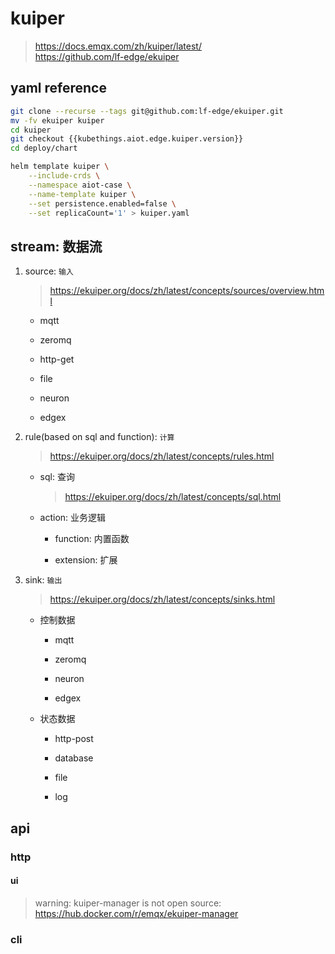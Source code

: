 # kuiper

> https://docs.emqx.com/zh/kuiper/latest/ <br/>
https://github.com/lf-edge/ekuiper

## yaml reference

```bash
git clone --recurse --tags git@github.com:lf-edge/ekuiper.git
mv -fv ekuiper kuiper
cd kuiper
git checkout {{kubethings.aiot.edge.kuiper.version}}
cd deploy/chart

helm template kuiper \
    --include-crds \
    --namespace aiot-case \
    --name-template kuiper \
    --set persistence.enabled=false \
    --set replicaCount='1' > kuiper.yaml
```

## stream: 数据流

1. source: `输入`

    > https://ekuiper.org/docs/zh/latest/concepts/sources/overview.html

    - mqtt

    - zeromq

    - http-get

    - file

    - neuron

    - edgex

2. rule(based on sql and function): `计算`

    > https://ekuiper.org/docs/zh/latest/concepts/rules.html

    - sql: 查询

        > https://ekuiper.org/docs/zh/latest/concepts/sql.html

    - action: 业务逻辑

        - function: 内置函数

        - extension: 扩展

3. sink: `输出`

    > https://ekuiper.org/docs/zh/latest/concepts/sinks.html

    - 控制数据

        - mqtt

        - zeromq

        - neuron

        - edgex

    - 状态数据

        - http-post

        - database

        - file

        - log

## api

### http

#### ui

> warning: kuiper-manager is not open source: https://hub.docker.com/r/emqx/ekuiper-manager

### cli
